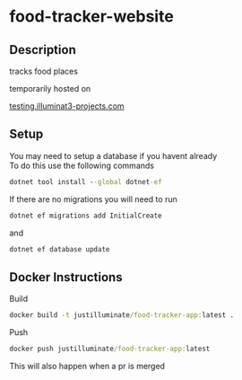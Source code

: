 # food-tracker-website

## Description

tracks food places

temporarily hosted on

[testing.illuminat3-projects.com](https://testing.illuminat3-projects.com/)

## Setup

You may need to setup a database if you havent already  
To do this use the following commands

```bat
dotnet tool install --global dotnet-ef
```

If there are no migrations you will need to run

``` bat
dotnet ef migrations add InitialCreate
```

and

``` bat
dotnet ef database update
```

## Docker Instructions

Build

``` bat 
docker build -t justilluminate/food-tracker-app:latest .
```

Push 

``` bat 
docker push justilluminate/food-tracker-app:latest
```

This will also happen when a pr is merged
